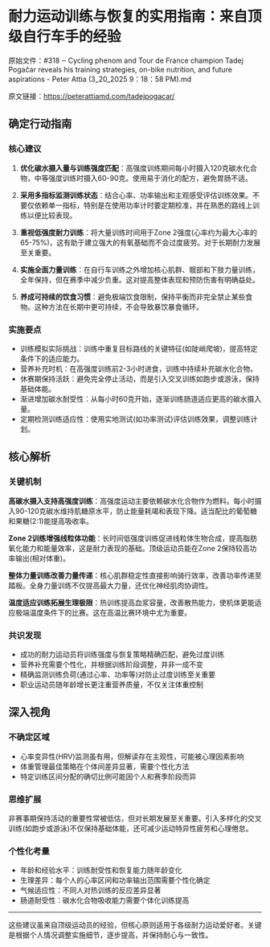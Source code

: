 # 耐力运动训练与恢复的实用指南：来自顶级自行车手的经验

原始文件：#318 ‒ Cycling phenom and Tour de France champion Tadej Pogačar reveals his training strategies, on-bike nutrition, and future aspirations - Peter Attia (3_20_2025 9：18：58 PM).md

原文链接：https://peterattiamd.com/tadejpogacar/

## 确定行动指南

### 核心建议

1. **优化碳水摄入量与训练强度匹配**：高强度训练期间每小时摄入120克碳水化合物，中等强度训练时摄入60-90克。使用易于消化的配方，避免胃肠不适。

2. **采用多指标监测训练状态**：结合心率、功率输出和主观感受评估训练效果。不要仅依赖单一指标，特别是在使用功率计时要定期校准，并在熟悉的路线上训练以便比较表现。

3. **重视低强度耐力训练**：将大量训练时间用于Zone 2强度(心率约为最大心率的65-75%)，这有助于建立强大的有氧基础而不会过度疲劳。对于长期耐力发展至关重要。

4. **实施全面力量训练**：在自行车训练之外增加核心肌群、髋部和下肢力量训练，全年保持，但在赛季中减少负重。这对提高整体表现和预防伤害有明确益处。

5. **养成可持续的饮食习惯**：避免极端饮食限制，保持平衡而非完全禁止某些食物。这种方法在长期中更可持续，不会导致暴饮暴食循环。

### 实施要点

- 训练模拟实际挑战：训练中重复目标路线的关键特征(如陡峭爬坡)，提高特定条件下的适应能力。
- 营养补充时机：在高强度训练前2-3小时进食，训练中持续补充碳水化合物。
- 休赛期保持活跃：避免完全停止活动，而是引入交叉训练如跑步或游泳，保持基础体能。
- 渐进增加碳水耐受性：从每小时60克开始，逐渐训练肠道适应更高的碳水摄入量。
- 定期检测训练适应性：使用实地测试(如功率测试)评估训练效果，调整训练计划。

## 核心解析

### 关键机制

**高碳水摄入支持高强度训练**：高强度运动主要依赖碳水化合物作为燃料。每小时摄入90-120克碳水维持肌糖原水平，防止能量耗竭和表现下降。适当配比的葡萄糖和果糖(2:1)能提高吸收率。

**Zone 2训练增强线粒体功能**：长时间低强度训练促进线粒体生物合成，提高脂肪氧化能力和能量效率，这是耐力表现的基础。顶级运动员能在Zone 2保持较高功率输出(相对体重)。

**整体力量训练改善力量传递**：核心肌群稳定性直接影响骑行效率，改善功率传递至踏板。全身力量训练不仅提高最大力量，还优化神经肌肉协调性。

**温度适应训练拓展生理极限**：热训练提高血浆容量，改善散热能力，使机体更能适应极端温度条件下的比赛。这在高温比赛环境中尤为重要。

### 共识发现

- 成功的耐力运动员将训练强度与恢复策略精确匹配，避免过度训练
- 营养补充需要个性化，并根据训练阶段调整，并非一成不变
- 精确监测训练负荷(通过心率、功率等)对防止过度训练至关重要
- 职业运动员随年龄增长更注重营养质量，不仅关注体重控制

## 深入视角

### 不确定区域

- 心率变异性(HRV)监测虽有用，但解读存在主观性，可能被心理因素影响
- 体重管理最佳策略在个体间差异显著，需要个性化方法
- 特定训练区间分配的确切比例可能因个人和赛季阶段而异

### 思维扩展

非赛事期保持活动的重要性常被低估，但对长期发展至关重要。引入多样化的交叉训练(如跑步或游泳)不仅保持基础体能，还可减少运动特异性疲劳和心理倦怠。

### 个性化考量

- 年龄和经验水平：训练耐受性和恢复能力随年龄变化
- 生理差异：每个人的心率区间和功率输出范围需要个性化确定
- 气候适应性：不同人对热训练的反应差异显著
- 肠道耐受性：碳水化合物吸收能力需要个体化训练提高

---

这些建议虽来自顶级运动员的经验，但核心原则适用于各级耐力运动爱好者。关键是根据个人情况调整实施细节，逐步提高，并保持耐心与一致性。